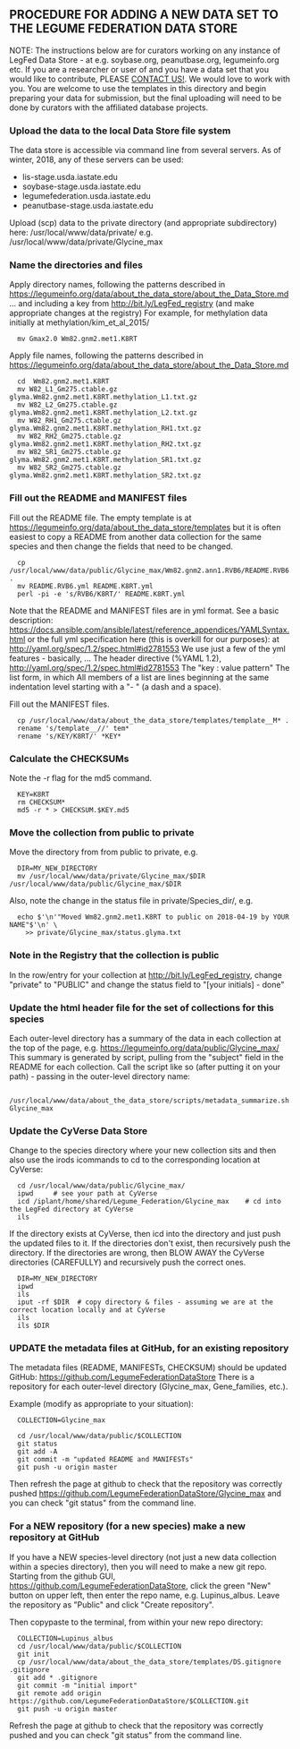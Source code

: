 ## PROCEDURE FOR ADDING A NEW DATA SET TO THE LEGUME FEDERATION DATA STORE

NOTE: The instructions below are for curators working on any instance of
LegFed Data Store - at e.g. soybase.org, peanutbase.org, legumeinfo.org etc. 
If you are a researcher or user of and you have a data set that you would like
to contribute, PLEASE <a href="https://legumeinfo.org/contact">CONTACT US!</a>. 
We would love to work with you. You are welcome to use the templates in this 
directory and begin preparing your data for submission, but the final uploading
will need to be done by curators with the affiliated database projects.

### Upload the data to the local Data Store file system
The data store is accessible via command line from several servers.
As of winter, 2018, any of these servers can be used:
  - lis-stage.usda.iastate.edu 
  - soybase-stage.usda.iastate.edu 
  - legumefederation.usda.iastate.edu 
  - peanutbase-stage.usda.iastate.edu

Upload (scp) data to the private directory (and appropriate subdirectory) here:
  /usr/local/www/data/private/
  e.g.
  /usr/local/www/data/private/Glycine_max

### Name the directories and files
Apply directory names, following the patterns described in 
  https://legumeinfo.org/data/about_the_data_store/about_the_Data_Store.md
... and including a key from http://bit.ly/LegFed_registry (and make appropriate changes at the registry)
For example, for methylation data initially at methylation/kim_et_al_2015/ 
```
  mv Gmax2.0 Wm82.gnm2.met1.K8RT
```

Apply file names, following the patterns described in
  https://legumeinfo.org/data/about_the_data_store/about_the_Data_Store.md
  
```
  cd  Wm82.gnm2.met1.K8RT
  mv W82_L1_Gm275.ctable.gz   glyma.Wm82.gnm2.met1.K8RT.methylation_L1.txt.gz 
  mv W82_L2_Gm275.ctable.gz   glyma.Wm82.gnm2.met1.K8RT.methylation_L2.txt.gz
  mv W82_RH1_Gm275.ctable.gz  glyma.Wm82.gnm2.met1.K8RT.methylation_RH1.txt.gz
  mv W82_RH2_Gm275.ctable.gz  glyma.Wm82.gnm2.met1.K8RT.methylation_RH2.txt.gz
  mv W82_SR1_Gm275.ctable.gz  glyma.Wm82.gnm2.met1.K8RT.methylation_SR1.txt.gz
  mv W82_SR2_Gm275.ctable.gz  glyma.Wm82.gnm2.met1.K8RT.methylation_SR2.txt.gz
```

### Fill out the README and MANIFEST files
Fill out the README file. The empty template is at 
https://legumeinfo.org/data/about_the_data_store/templates
but it is often easiest to copy a README from another data collection for the 
same species and then change the fields that need to be changed.

```
  cp /usr/local/www/data/public/Glycine_max/Wm82.gnm2.ann1.RVB6/README.RVB6.yml .
  mv README.RVB6.yml README.K8RT.yml
  perl -pi -e 's/RVB6/K8RT/' README.K8RT.yml
```

Note that the README and MANIFEST files are in yml format. See a basic description:
https://docs.ansible.com/ansible/latest/reference_appendices/YAMLSyntax.html
or the full yml specification here (this is overkill for our purposes):
at http://yaml.org/spec/1.2/spec.html#id2781553
We use just a few of the yml features - basically, ...
The header directive (%YAML 1.2), http://yaml.org/spec/1.2/spec.html#id2781553
The "key : value pattern"
The list form, in which All members of a list are lines beginning at the same 
indentation level starting with a "- " (a dash and a space).

Fill out the MANIFEST files.
```
  cp /usr/local/www/data/about_the_data_store/templates/template__M* .
  rename 's/template__//' tem*
  rename 's/KEY/K8RT/' *KEY*
```

### Calculate the CHECKSUMs
Note the -r flag for the md5 command.
```
  KEY=K8RT
  rm CHECKSUM*
  md5 -r * > CHECKSUM.$KEY.md5
```

### Move the collection from public to private
Move the directory from from public to private, e.g.
```
  DIR=MY_NEW_DIRECTORY
  mv /usr/local/www/data/private/Glycine_max/$DIR /usr/local/www/data/public/Glycine_max/$DIR
```
Also, note the change in the status file in private/Species_dir/, e.g. 
```
  echo $'\n'"Moved Wm82.gnm2.met1.K8RT to public on 2018-04-19 by YOUR NAME"$'\n' \
    >> private/Glycine_max/status.glyma.txt
```

### Note in the Registry that the collection is public 
In the row/entry for your collection at http://bit.ly/LegFed_registry, 
change "private" to "PUBLIC" and change the status field to "[your initials] - done" 

### Update the html header file for the set of collections for this species
Each outer-level directory has a summary of the data in each collection at the top of the
page, e.g. https://legumeinfo.org/data/public/Glycine_max/
This summary is generated by script, pulling from the "subject" field in the README 
for each collection. Call the script like so (after putting it on your path) - 
passing in the outer-level directory name:
```
  /usr/local/www/data/about_the_data_store/scripts/metadata_summarize.sh Glycine_max
```

### Update the CyVerse Data Store
Change to the species directory where your new collection sits and then 
also use the irods icommands to cd to the corresponding location at CyVerse:

```
  cd /usr/local/www/data/public/Glycine_max/
  ipwd     # see your path at CyVerse
  icd /iplant/home/shared/Legume_Federation/Glycine_max    # cd into the LegFed directory at CyVerse
  ils
```
If the directory exists at CyVerse, then icd into the directory and just push the updated files to it.
If the directories don't exist, then recursively push the directory.
If the directories are wrong, then BLOW AWAY the CyVerse directories (CAREFULLY) and 
recursively push the correct ones.

```
  DIR=MY_NEW_DIRECTORY
  ipwd
  ils
  iput -rf $DIR  # copy directory & files - assuming we are at the correct location locally and at CyVerse
  ils
  ils $DIR
```
  
### UPDATE the metadata files at GitHub, for an existing repository
The metadata files (README, MANIFESTs, CHECKSUM) should be updated GitHub:
https://github.com/LegumeFederationDataStore
There is a repository for each outer-level directory (Glycine_max, Gene_families, etc.).

Example (modify as appropriate to your situation):
```
  COLLECTION=Glycine_max

  cd /usr/local/www/data/public/$COLLECTION
  git status
  git add -A
  git commit -m "updated README and MANIFESTs"
  git push -u origin master
```

Then refresh the page at github to check that the repository was correctly pushed
  https://github.com/LegumeFederationDataStore/Glycine_max
and you can check "git status" from the command line.


### For a NEW repository (for a new species) make a new repository at GitHub
If you have a NEW species-level directory (not just a new data collection within a species directory), 
then you will need to make a new git repo. Starting from the github GUI,
https://github.com/LegumeFederationDataStore, click the green "New" button on upper left, then
enter the repo name, e.g. Lupinus_albus. Leave the repository as "Public" and click "Create repository".

Then copypaste to the terminal, from within your new repo directory:
```
  COLLECTION=Lupinus_albus
  cd /usr/local/www/data/public/$COLLECTION
  git init
  cp /usr/local/www/data/about_the_data_store/templates/DS.gitignore .gitignore
  git add * .gitignore
  git commit -m "initial import"
  git remote add origin https://github.com/LegumeFederationDataStore/$COLLECTION.git
  git push -u origin master
```
Refresh the page at github to check that the repository was correctly pushed
and you can check "git status" from the command line.

